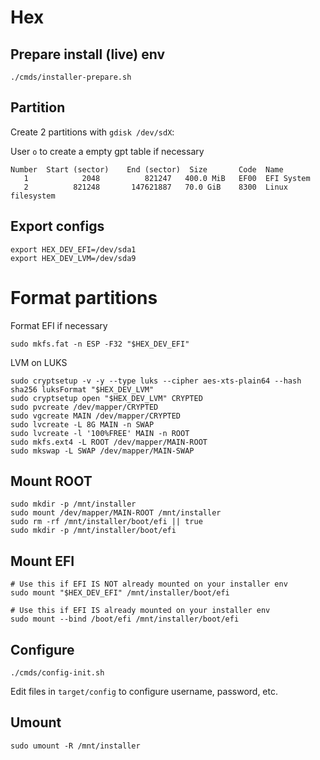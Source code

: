 # Hex

## Prepare install (live) env

```shell
./cmds/installer-prepare.sh
```

## Partition

Create 2 partitions with ```gdisk /dev/sdX```:

User ```o``` to create a empty gpt table if necessary

```text
Number  Start (sector)    End (sector)  Size       Code  Name
   1            2048          821247   400.0 MiB   EF00  EFI System
   2          821248       147621887   70.0 GiB    8300  Linux filesystem
```

## Export configs

```shell
export HEX_DEV_EFI=/dev/sda1
export HEX_DEV_LVM=/dev/sda9
```

# Format partitions

 Format EFI if necessary

```shell
sudo mkfs.fat -n ESP -F32 "$HEX_DEV_EFI"
```

LVM on LUKS

```shell
sudo cryptsetup -v -y --type luks --cipher aes-xts-plain64 --hash sha256 luksFormat "$HEX_DEV_LVM"
sudo cryptsetup open "$HEX_DEV_LVM" CRYPTED
sudo pvcreate /dev/mapper/CRYPTED
sudo vgcreate MAIN /dev/mapper/CRYPTED
sudo lvcreate -L 8G MAIN -n SWAP
sudo lvcreate -l '100%FREE' MAIN -n ROOT
sudo mkfs.ext4 -L ROOT /dev/mapper/MAIN-ROOT
sudo mkswap -L SWAP /dev/mapper/MAIN-SWAP
```

## Mount ROOT

```shell
sudo mkdir -p /mnt/installer
sudo mount /dev/mapper/MAIN-ROOT /mnt/installer
sudo rm -rf /mnt/installer/boot/efi || true
sudo mkdir -p /mnt/installer/boot/efi
```

## Mount EFI

```shell
# Use this if EFI IS NOT already mounted on your installer env
sudo mount "$HEX_DEV_EFI" /mnt/installer/boot/efi

# Use this if EFI IS already mounted on your installer env
sudo mount --bind /boot/efi /mnt/installer/boot/efi
```

## Configure

```shell
./cmds/config-init.sh
```

Edit files in ```target/config``` to configure username, password, etc.

## Umount

```shell
sudo umount -R /mnt/installer
```
